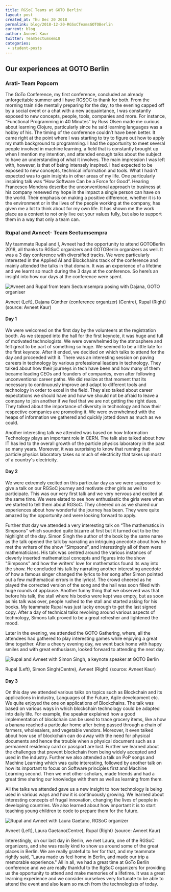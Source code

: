 ```yaml
---
title: RGSoC Teams at GOTO Berlin!
layout: post
created_at: Thu Dec 20 2018
permalink: blog/2018-12-20-RGSoCTeamsGOTOBerlin
current: blog
author: Avneet Kaur
twitter: TeamSectumsem18
categories:
 - student-posts
---
```


## Our experiences at GOTO Berlin 

### Arati- Team Popcorn  

The GoTo Conference, my first conference, concluded an already
unforgettable summer and I have RGSOC to thank for both. From the morning
train ride mentally preparing for the day, to the evening capped off by a social
event or a chat with a new acquaintance, I was constantly exposed to new
concepts, people, tools, companies and more.
For instance, “Functional Programming in 40 Minutes“ by Russ Olsen made
me curious about learning Clojure, particularly since he said learning languages
was a hobby of his. The timing of the conference couldn’t have been better. It
came right at the point where I was starting to try to figure out how to apply my
math background to programming. I had the opportunity to meet several people
involved in machine learning, a field that is constantly brought up when I mention
my intention, and attended enough talks about the subject to have an
understanding of what it involves.
The main impression I was left with, however, is that of being intensely
inspired. I had expected to be exposed to new concepts, technical information
and tools. What I hadn’t expected was to gain insights in other areas of my life.
One particularly inspiring talk was “How Software Can be a Force for Good”.
Hearing Francesco Mondora describe the unconventional approach to business
at his company renewed my hope in the impact a single person can have on the
world. Their emphasis on making a positive difference, whether it is to the
environment or in the lives of the people working at the company, has given me a
lot to think about for my own life. It has shown me the work place as a context to
not only live out your values fully, but also to support them in a way that only a
team can.

### Rupal and Avneet- Team Sectumsempra
My teammate Rupal and I, Avneet had the opportunity to attend GOTOBerlin 2018, all thanks to RGSoC organizers and GOTOBerlin organizers as well. 
It was a 3 day conference with diversified tracks. We were particularly interested in the Applied AI and Blockchains track of the conference and mainly attended the talks in that domain. It was an experience of a lifetime and we learnt so much during the 3 days at the conference. So here’s an insight into how our days at the conference were spent. 

![Avneet and Rupal from team Sectumsempra posing with Dajana, GOTO organiser](/img/blog/2018/2018-12-20-gotoBerlin-TeamSectumsempra1.jpg)
<div class="image-credits">Avneet (Left), Dajana Günther (conference organizer) (Centre), Rupal (Right) (source: Avneet Kaur)</div>


#### Day 1
We were welcomed on the first day by the volunteers at the registration booth. As we stepped into the hall for the first keynote, it was huge and full of motivated technologists. We were overwhelmed by the atmosphere and felt great to be part of something so huge. We seemed to be a little late for the first keynote. After it ended, we decided on which talks to attend for the day and proceeded with it. There was an interesting session on paving careers in technology by various professional leaders in technology. They talked about how their journeys in tech have been and how many of them became leading CEOs and founders of companies, even after following unconventional career paths. We did realize at that moment that its necessary to continuously improve and adapt to different tools and technology in order to excel in the field. They also talked about career expectations we should have and how we should not be afraid to leave a company to join another if we feel that we are not getting the right dues. They talked about the importance of diversity in technology and how their respective companies are promoting it. We were overwhelmed with the heaps of information we gathered and quickly jotted down as much as we could. 

Another interesting talk we attended was based on how Information Technology plays an important role in CERN. The talk also talked about how IT has led to the overall growth of the particle physics laboratory in the past so many years. Moreover, it was surprising to know that running that particle physics laboratory takes so much of electricity that takes up most of a country's electricity. 

#### Day 2
We were extremely excited on this particular day as we were supposed to give a talk on our RGSoC journey and motivate other girls as well to participate. This was our very first talk and we very nervous and excited at the same time. We were elated to see how enthusiastic the girls were when we started to tell them about RGSoC. They cheered on as we shared our experiences about how wonderful the journey has been. They were quite amazed by the opportunity and were looking forward to apply. 

Further that day we attended a very interesting talk on “The mathematics in Simpsons” which sounded quite bizarre at first but it turned out to be the highlight of the day. Simon Singh the author of the book by the same name as the talk opened the talk by narrating an intriguing anecdote about how he met the writers of the show “Simpsons”, and interestingly all of them were mathematicians. His talk was centred around the various instances of cleverly inserted mathematical concepts and figures into the show "Simpsons" and how the writers' love for mathematics found its way into the show. He concluded his talk by narrating another interesting anecdote of how a famous singer changed the lyrics to her song after Simon pointed out a few mathematical errors in the lyrics!. The crowd cheered as he played the corrected version of the song and the hall was soon filled with huge rounds of applause. Another funny thing that we observed was that before his talk, the stall where his books were kept was empty, but as soon as his talk was over, people rushed to the stall and started asking for his books. My teammate Rupal was just lucky enough to get the last signed copy. After a day of technical talks revolving around various aspects of technology, Simons talk proved to be a great refresher and lightened the mood. 

Later in the evening, we attended the GOTO Gathering, where, all the attendees had gathered to play interesting games while enjoying a great time together. After a cheery evening day, we went back home with happy smiles and with great enthusiasm, looked forward to attending the next day. 

![Rupal and Avneet with Simon Singh, a keynote speaker at GOTO Berlin](/img/blog/2018/2018-12-20-gotoBerlin-TeamSectumsempra2.jpg)
<div class="image-credits">Rupal (Left), Simon Singh(Centre), Avneet (Right) (source: Avneet Kaur)</div>


#### Day 3
On this day we attended various talks on topics such as Blockchain and its applications in industry, Languages of the Future, Agile development etc. We quite enjoyed the one on applications of Blockchains. The talk was based on various ways in which blockchain technology could be adapted into daily life. For example, the speaker explained how a good implementation of blockchain can be used to trace grocery items, like a how a banana reached a particular home after being passed through a chain of farmers, wholesalers, and vegetable vendors. Moreover, it even talked about how use of blockchain can do away with the need for physical documents and hence the trouble when a physical document such as a permanent residency card or passport are lost. Further we learned about the challenges that prevent blockchain from being widely accepted and used in the industry.
Further we also attended a talk on PoP songs and Machine Learning which was quite interesting, followed by another talk on how its important to focus on Software principles first and Machine Learning second. Then we met other scholars, made friends and had a great time sharing our knowledge with them as well as learning from them. 

All the talks we attended gave us a new insight to how technology is being used in various ways and how it is continuously growing. We learned about interesting concepts of frugal innovation, changing the lives of people in developing countries. We also learned about how important it is to start teaching young children to code to prepare them for the future. 

![Rupal and Avneet with Laura Gaetano, RGSoC organizer](/img/blog/2018/2018-12-20-goToBerlin-TeamSectumsempra3.jpg)
<div class="image-credits">Avneet (Left), Laura Gaetano(Centre), Rupal (Right) (source: Avneet Kaur)</div>


Interestingly, on our last day in Berlin, we met Laura, one of the RGSoC organizers, and she was really kind to show us around some of the great places in Berlin. We are really grateful to her for that, and my teammate rightly said, "Laura made us feel home in Berlin, and made our trip a memorable experience." All in all, we had a great time at GoTo Berlin conference and we are really thankful to the RgSoC organizers for providing us the opportunity to attend and make memories of a lifetime. It was a great learning experience and we consider ourselves very fortunate to be able to attend the event and also learn so much from the technologists of today. 
